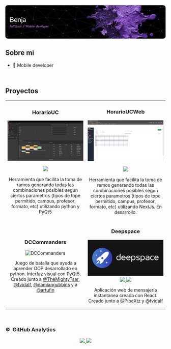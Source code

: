 <img src="https://github.com/benjahuenchunir/benjahuenchunir/blob/main/GitHubHeader.png">

## Sobre mi

- 📲 Mobile developer

<br>

## Proyectos
<table>
<tr>
<td width="50%">
<h3 align="center">HorarioUC</h3>
<div align="center">
<a href="https://github.com/benjahuenchunir/HorarioUC" target="_blank"><img src="https://github.com/benjahuenchunir/benjahuenchunir/blob/main/HorarioUC.png" width="400" alt="HorarioUC"></a>
<p>
<a href="https://github.com/benjahuenchunir/HorarioUC" target="_blank">
<img src="https://img.shields.io/badge/CÓDIGO-ff9?style=for-the-badge&logo=github&logoColor=black">
</a>
</p>
<p>Herramienta que facilita la toma de ramos generando todas las combinaciones posibles segun ciertos parametros (tipos de tope permitido, campus, profesor, formato, etc) utilizando python y PyQt5</p>
</div>
                                                                                      
</td>

<td width="50%">
<h3 align="center">HorarioUCWeb</h3>
<div align="center">                                       
<a href="https://github.com/benjahuenchunir/HorarioUCWeb" target="_blank"><img src="https://github.com/benjahuenchunir/benjahuenchunir/blob/main/HorarioUCWeb.png" width="400" alt="HorarioUCWeb"></a>
<br>
<p>
<a href="https://github.com/benjahuenchunir/HorarioUCWeb" target="_blank">
<img src="https://img.shields.io/badge/C%C3%93DIGO-80ffaa?style=for-the-badge&logo=github&logoColor=black">
</a>
</p>
</p>Herramienta que facilita la toma de ramos generando todas las combinaciones posibles segun ciertos parametros (tipos de tope permitido, campus, profesor, formato, etc) utilizando NextJs. En desarrollo.</p>
</div>  
</tr>

<tr>
<td width="50%">
<h3 align="center">DCCommanders</h3>
<div align="center">
<img src="https://github.com/benjahuenchunir/benjahuenchunir/blob/main/DCCommanders.gif" width="400" alt="DCCommanders"/>
<p>Juego de batalla que ayuda a aprender OOP desarrollado en python. Interfaz visual con PyQt5. Creado junto a <a href="https://github.com/TheMightyTsar">@TheMightyTsar</a>, <a href="https://github.com/fvidalf">@fvidalf</a>, <a href="https://github.com/damiangubbins">@damiangubbins</a> y a <a href="https://github.com/artufin">@artufin</a></p>
</div>
                                                                                      
</td>

<td width="50%">
<h3 align="center">Deepspace</h3>
<div align="center">
<a href="https://github.com/benjahuenchunir/React_Madrid_frontend" target="_blank"><img src="https://github.com/benjahuenchunir/benjahuenchunir/blob/main/Deepspace.png" width="400" alt="Deepspace"></a>
<a href="https://github.com/benjahuenchunir/React_Madrid_frontend" target="_blank">
<img src="https://img.shields.io/badge/FRONTEND-ff9?style=for-the-badge&logo=github&logoColor=black">
</a>     
<a href="https://github.com/benjahuenchunir/React_Madrid_backend" target="_blank">
<img src="https://img.shields.io/badge/BACKEND-ff9?style=for-the-badge&logo=github&logoColor=black">
</a>          
</p>Aplicación web de mensajería instantanea creada con React. Creado junto a <a href="https://github.com/PipeXtz">@PipeXtz</a> y <a href="https://github.com/fvidalf">@fvidalf</a></p>
</div>  
</tr>

</table>                                                                                 
</div>
<br>

### ⚙️ &nbsp;GitHub Analytics

<p align="center">
<a href="https://github.com/benjahuenchunir">
  <img height="180em" src="https://github-readme-stats-eight-theta.vercel.app/api?username=benjahuenchunir&show_icons=true&theme=algolia&include_all_commits=true&count_private=true"/>
  <img height="180em" src="https://github-readme-stats-eight-theta.vercel.app/api/top-langs/?username=benjahuenchunir&layout=compact&langs_count=8&theme=algolia"/>
</a>
</p>
